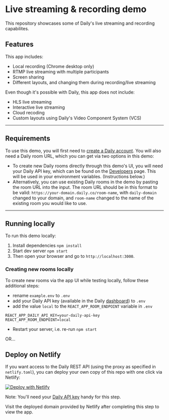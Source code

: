 # Live streaming & recording demo

This repository showcases some of Daily's live streaming and recording capabilites.

## Features

This app includes:

- Local recording (Chrome desktop only)
- RTMP live streaming with multiple participants
- Screen sharing
- Different layouts, and changing them during recording/live streaming

Even though it's possible with Daily, this app does not include:

- HLS live streaming
- Interactive live streaming
- Cloud recoding
- Custom layouts using Daily's Video Component System (VCS)

---

## Requirements

To use this demo, you will first need to [create a Daily account](https://dashboard.daily.co/signup). You will also need a Daily room URL, which you can get via two options in this demo:

- To create new Daily rooms directly through this demo's UI, you will need your Daily API key, which can be found on the [Developers](https://dashboard.daily.co/developers) page. This will be used in your environment variables. (Instructions below.)
- Alternatively, you can use existing Daily rooms in the demo by pasting the room URL into the input. The room URL should be in this format to be valid: `https://your-domain.daily.co/room-name`, with `daily-domain` changed to your domain, and `room-name` changed to the name of the existing room you would like to use.

---

## Running locally

To run this demo locally:

1. Install dependencies `npm install`
2. Start dev server `npm start`
3. Then open your browser and go to `http://localhost:3000`.

### Creating new rooms locally

To create new rooms via the app UI while testing locally, follow these additional steps:

- rename `example.env` to `.env`
- add your Daily API key (available in the Daily [dashboard](https://dashboard.daily.co/developers)) to `.env`
- add the value `local` to the `REACT_APP_ROOM_ENDPOINT` variable in `.env`

```dotenv
REACT_APP_DAILY_API_KEY=your-daily-api-key
REACT_APP_ROOM_ENDPOINT=local
```

- Restart your server, i.e. re-run `npm start`

OR...

## Deploy on Netlify

If you want access to the Daily REST API (using the proxy as specified in `netlify.toml`), you can deploy your own copy of this repo with one click via Netlify:

[![Deploy with Netlify](https://www.netlify.com/img/deploy/button.svg)](https://app.netlify.com/start/deploy?repository=https://github.com/daily-demos/live-streaming-recording-demo)

Note: You'll need your [Daily API key](https://dashboard.daily.co/developers) handy for this step.

Visit the deployed domain provided by Netlify after completing this step to view the app.
